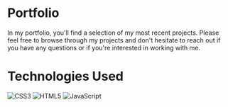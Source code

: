 # Portfolio
In my portfolio, you'll find a selection of my most recent projects. Please feel free to browse through my projects and don't hesitate to reach out if you have any questions or if you're interested in working with me.


# Technologies Used
 ![CSS3](https://img.shields.io/badge/css3-%231572B6.svg?style=flat&logo=css3&logoColor=white)
 ![HTML5](https://img.shields.io/badge/html5-%23E34F26.svg?style=flat&logo=html5&logoColor=white) 
 ![JavaScript](https://img.shields.io/badge/javascript-%23323330.svg?style=flat&logo=javascript&logoColor=%23F7DF1E)

